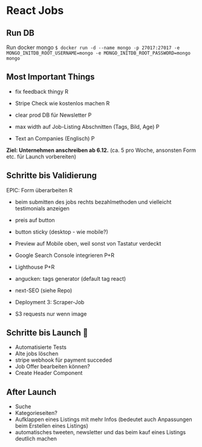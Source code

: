 # React Jobs

## Run DB

Run docker mongo
`$ docker run -d --name mongo -p 27017:27017 -e MONGO_INITDB_ROOT_USERNAME=mongo -e MONGO_INITDB_ROOT_PASSWORD=mongo mongo`

## Most Important Things

- fix feedback thingy R
- Stripe Check wie kostenlos machen R

- clear prod DB für Newsletter P
- max width auf Job-Listing Abschnitten (Tags, Bild, Age) P
- Text an Companies (Englisch) P

**Ziel: Unternehmen anschreiben ab 6.12.** (ca. 5 pro Woche, ansonsten Form etc. für Launch vorbereiten)

## Schritte bis Validierung

EPIC: Form überarbeiten R

- beim submitten des jobs rechts bezahlmethoden und vielleicht testimonials anzeigen
- preis auf button
- button sticky (desktop - wie mobile?)
- Preview auf Mobile oben, weil sonst von Tastatur verdeckt

- Google Search Console integrieren P+R
- Lighthouse P+R

- angucken: tags generator (default tag react)
- next-SEO (siehe Repo)
- Deployment 3: Scraper-Job
- S3 requests nur wenn image

## Schritte bis Launch 🚀

- Automatisierte Tests
- Alte jobs löschen
- stripe webhook für payment succeded
- Job Offer bearbeiten können?
- Create Header Component

## After Launch
- Suche
- Kategorieseiten?
- Aufklappen eines Listings mit mehr Infos (bedeutet auch Anpassungen beim Erstellen eines Listings)
- automatisches tweeten, newsletter und das beim kauf eines Listings deutlich machen